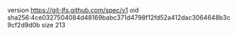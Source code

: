 version https://git-lfs.github.com/spec/v1
oid sha256:4ce0327504084d48169babc371d4798f12fd52a412dac3064648b3c9cf2d9d0b
size 213
